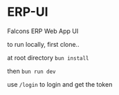 # ERP-UI
Falcons ERP Web App UI

to run locally, first clone..

at root directory `bun install`

then `bun run dev`

use `/login` to login and get the token
